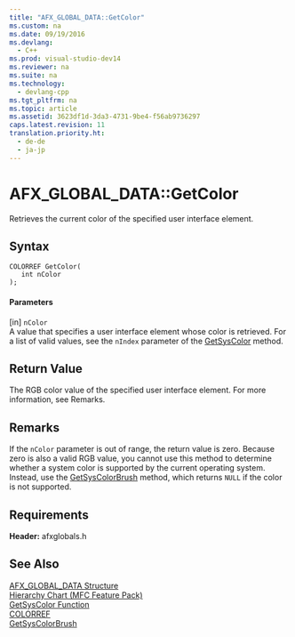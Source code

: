 ```yaml
---
title: "AFX_GLOBAL_DATA::GetColor"
ms.custom: na
ms.date: 09/19/2016
ms.devlang: 
  - C++
ms.prod: visual-studio-dev14
ms.reviewer: na
ms.suite: na
ms.technology: 
  - devlang-cpp
ms.tgt_pltfrm: na
ms.topic: article
ms.assetid: 3623df1d-3da3-4731-9be4-f56ab9736297
caps.latest.revision: 11
translation.priority.ht: 
  - de-de
  - ja-jp
---
```

# AFX_GLOBAL_DATA::GetColor
Retrieves the current color of the specified user interface element.  
  
## Syntax  
  
```  
COLORREF GetColor(  
   int nColor  
);  
```  
  
#### Parameters  
 [in] `nColor`  
 A value that specifies a user interface element whose color is retrieved. For a list of valid values, see the `nIndex` parameter of the [GetSysColor](http://msdn.microsoft.com/library/windows/desktop/ms724371) method.  
  
## Return Value  
 The RGB color value of the specified user interface element. For more information, see Remarks.  
  
## Remarks  
 If the `nColor` parameter is out of range, the return value is zero. Because zero is also a valid RGB value, you cannot use this method to determine whether a system color is supported by the current operating system. Instead, use the [GetSysColorBrush](http://msdn.microsoft.com/library/windows/desktop/dd144927) method, which returns `NULL` if the color is not supported.  
  
## Requirements  
 **Header:** afxglobals.h  
  
## See Also  
 [AFX_GLOBAL_DATA Structure](../vs140/AFX_GLOBAL_DATA-Structure.md)   
 [Hierarchy Chart (MFC Feature Pack)](../vs140/Hierarchy-Chart.md)   
 [GetSysColor Function](http://msdn.microsoft.com/library/windows/desktop/ms724371)   
 [COLORREF](http://msdn.microsoft.com/library/windows/desktop/dd183449)   
 [GetSysColorBrush](http://msdn.microsoft.com/library/windows/desktop/dd144927)